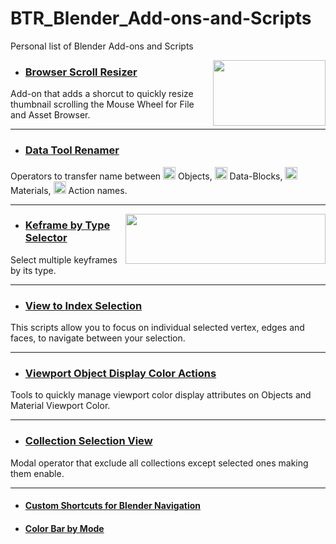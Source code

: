 # BTR_Blender_Add-ons-and-Scripts
Personal list of Blender Add-ons and Scripts

<img align="right" width="180" height="105" src="https://private-user-images.githubusercontent.com/165154706/317539526-3d2b1146-753e-4596-8036-639f385a859b.gif?jwt=eyJhbGciOiJIUzI1NiIsInR5cCI6IkpXVCJ9.eyJpc3MiOiJnaXRodWIuY29tIiwiYXVkIjoicmF3LmdpdGh1YnVzZXJjb250ZW50LmNvbSIsImtleSI6ImtleTUiLCJleHAiOjE3MTE3MzAzMzgsIm5iZiI6MTcxMTczMDAzOCwicGF0aCI6Ii8xNjUxNTQ3MDYvMzE3NTM5NTI2LTNkMmIxMTQ2LTc1M2UtNDU5Ni04MDM2LTYzOWYzODVhODU5Yi5naWY_WC1BbXotQWxnb3JpdGhtPUFXUzQtSE1BQy1TSEEyNTYmWC1BbXotQ3JlZGVudGlhbD1BS0lBVkNPRFlMU0E1M1BRSzRaQSUyRjIwMjQwMzI5JTJGdXMtZWFzdC0xJTJGczMlMkZhd3M0X3JlcXVlc3QmWC1BbXotRGF0ZT0yMDI0MDMyOVQxNjMzNThaJlgtQW16LUV4cGlyZXM9MzAwJlgtQW16LVNpZ25hdHVyZT05ZDBmZDJjYzJlZjc1ZWVhNjQzMDE1MzA5NTQyMDZlZjJmNWE0YzNmMTUxMzQwODY5MGZmZmRmYjgyNDE3OTRlJlgtQW16LVNpZ25lZEhlYWRlcnM9aG9zdCZhY3Rvcl9pZD0wJmtleV9pZD0wJnJlcG9faWQ9MCJ9.o5RB4xS28zPY6YIKGnHdcpkHZXfAoHrHJIvPh6dcSpI">

* ### [Browser Scroll Resizer](https://github.com/Barrunterio/Browser-Scroll-Resizer)
Add-on that adds a shorcut to quickly resize thumbnail scrolling the Mouse Wheel for File and Asset Browser.

____________
* ### [Data Tool Renamer](https://github.com/Barrunterio/Data-Tool-Renamer) </a>

Operators to transfer name between <img width="20" height="20" src="https://user-images.githubusercontent.com/84092569/157845746-ba556545-2483-4530-919c-0ac7aeb6773d.png"> Objects, <img width="20" height="20" src="https://user-images.githubusercontent.com/84092569/157845568-dedaf00f-d1f6-46f3-bd5c-f390cf0ac9f9.png"> Data-Blocks, <img width="20" height="20" src="https://user-images.githubusercontent.com/84092569/157845743-7a8bd16b-5e46-4e07-9ccd-9f343e3ed830.png"> Materials, <img width="20" height="20" src="https://user-images.githubusercontent.com/84092569/157846132-99dc7138-daa1-47d6-b352-2394fa9c357a.png"> Action names.

____________
<img align="right" width="320" height="80" src="https://github.com/Barrunterio/BTR_Blender_Add-ons-and-Scripts/assets/165154706/5a66594d-0ed9-45b6-8e38-fa5f246b252c">

* ### [Keframe by Type Selector](https://github.com/Barrunterio/Keyframe-by-type-selector) </a>
Select multiple keyframes by its type. 
____________
* ### [View to Index Selection](https://github.com/Barrunterio/View-to-index-Selection)
This scripts allow you to focus on individual selected vertex, edges and faces, to navigate between your selection.
____________
* ### [Viewport Object Display Color Actions](https://github.com/Barrunterio/Viewport-object-display-color-actions/tree/main) </a>
Tools to quickly manage viewport color display attributes on Objects and Material Viewport Color.
___________
* ### [Collection Selection View](https://github.com/Barrunterio/Collection-Selection-Viewer/blob/main/README.md)
Modal operator that exclude all collections except selected ones making them enable.
___________
* #### [Custom Shortcuts for Blender Navigation](https://github.com/Barrunterio/BRT-Custom-Shortcuts-for-Blender/tree/main)

* #### [Color Bar by Mode](https://github.com/Barrunterio/ColorBar-by-Mode)


